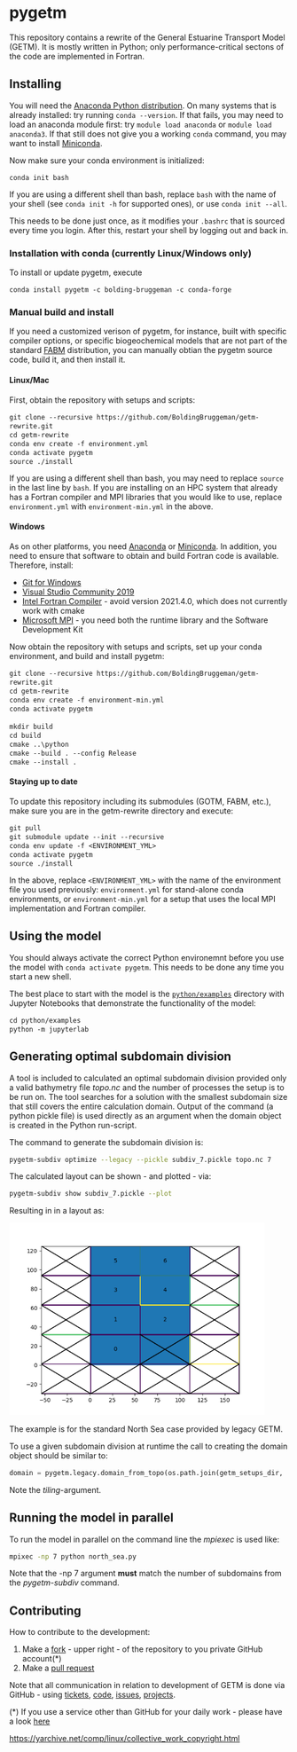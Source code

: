 # pygetm

This repository contains a rewrite of the General Estuarine Transport Model (GETM).
It is mostly written in Python; only performance-critical sectons of the code are implemented in Fortran.

## Installing

You will need the [Anaconda Python distribution](https://www.anaconda.com/products/individual). On many systems that is already installed: try running `conda --version`.
If that fails, you may need to load an anaconda module first: try `module load anaconda` or `module load anaconda3`. If that still does not give you a working `conda` command,
you may want to install [Miniconda](https://docs.conda.io/en/latest/miniconda.html).

Now make sure your conda environment is initialized:

```
conda init bash
```

If you are using a different shell than bash, replace `bash` with the name of your shell (see `conda init -h` for supported ones), or use
`conda init --all`.

This needs to be done just once, as it modifies your `.bashrc` that is sourced every time you login.
After this, restart your shell by logging out and back in.

### Installation with conda (currently Linux/Windows only)

To install or update pygetm, execute

```
conda install pygetm -c bolding-bruggeman -c conda-forge
```

### Manual build and install

If you need a customized verison of pygetm, for instance, built with specific compiler options, or specific biogeochemical models that are not part of the standard [FABM](https://fabm.net) distribution, you can manually obtian the pygetm source code, build it, and then install it.

#### Linux/Mac

First, obtain the repository with setups and scripts:

```
git clone --recursive https://github.com/BoldingBruggeman/getm-rewrite.git
cd getm-rewrite
conda env create -f environment.yml
conda activate pygetm
source ./install
```

If you are using a different shell than bash, you may need to replace `source` in the last line  by `bash`. If you are installing on an HPC system that already has a Fortran compiler and MPI libraries that you would like to use, replace `environment.yml` with `environment-min.yml` in the above.

#### Windows

As on other platforms, you need [Anaconda](https://www.anaconda.com/products/individual) or [Miniconda](https://docs.conda.io/en/latest/miniconda.html). In addition, you need to ensure that software to obtain and build Fortran code is available. Therefore, install:

* [Git for Windows](https://git-scm.com/download/win)
* [Visual Studio Community 2019](https://my.visualstudio.com/Downloads?q=visual%20studio%202019&wt.mc_id=o~msft~vscom~older-downloads)
* [Intel Fortran Compiler](https://www.intel.com/content/www/us/en/developer/articles/tool/oneapi-standalone-components.html#fortran) - avoid version 2021.4.0, which does not currently work with cmake
* [Microsoft MPI](https://www.microsoft.com/en-us/download/details.aspx?id=100593) - you need both the runtime library and the Software Development Kit

Now obtain the repository with setups and scripts, set up your conda environment, and build and install pygetm:

```
git clone --recursive https://github.com/BoldingBruggeman/getm-rewrite.git
cd getm-rewrite
conda env create -f environment-min.yml
conda activate pygetm

mkdir build
cd build
cmake ..\python
cmake --build . --config Release
cmake --install .
```

#### Staying up to date

To update this repository including its submodules (GOTM, FABM, etc.), make sure you are in the getm-rewrite directory and execute:

```
git pull
git submodule update --init --recursive
conda env update -f <ENVIRONMENT_YML>
conda activate pygetm
source ./install
```

In the above, replace `<ENVIRONMENT_YML>` with the name of the environment file you used previously: `environment.yml` for stand-alone conda environments, or `environment-min.yml` for a setup that uses the local MPI implementation and Fortran compiler.

## Using the model

You should always activate the correct Python environemnt before you use the model with `conda activate pygetm`.
This needs to be done any time you start a new shell.

The best place to start with the model is the [`python/examples`](https://github.com/BoldingBruggeman/getm-rewrite/tree/devel/python/examples) directory with Jupyter Notebooks that demonstrate the functionality of the model:

```
cd python/examples
python -m jupyterlab
```

## Generating optimal subdomain division

A tool is included to calculated an optimal subdomain division provided only a valid bathymetry file _topo.nc_ and the number of processes the setup is to be run on. The tool searches for a solution with the smallest subdomain size that still covers the entire calculation domain. Output of the command (a python pickle file) is used directly as an argument when the domain object is created in the Python run-script.

The command to generate the subdomain division is:
```bash
pygetm-subdiv optimize --legacy --pickle subdiv_7.pickle topo.nc 7
```
The calculated layout can be shown - and plotted - via:
```bash
pygetm-subdiv show subdiv_7.pickle --plot
```
Resulting in in a layout as:

<img src="./images/northsea_subdiv_7.png" alt="northsea_subdiv_7" style="zoom:72%;" />

The example is for the standard North Sea case provided by legacy GETM.

To use a given subdomain division at runtime the call to creating the domain object should be similar to:

```python
domain = pygetm.legacy.domain_from_topo(os.path.join(getm_setups_dir, 'NorthSea/Topo/NS6nm.v01.nc'), nlev=30, z0_const=0.001, tiling='subdiv.pickle')
```

Note the *tiling*-argument.

## Running the model in parallel
To run the model in parallel on the command line the _mpiexec_ is used like:
```bash
mpixec -np 7 python north_sea.py
```

Note that the -np 7 argument __must__ match the number of subdomains from the _pygetm-subdiv_ command.

## Contributing

How to contribute to the development:

  1. Make a [fork](https://github.com/BoldingBruggeman/getm-rewrite/projects/4) - upper right -  of the repository to you private GitHub account(\*) 
  2. Make a [pull request](https://docs.github.com/en/free-pro-team@latest/github/collaborating-with-issues-and-pull-requests/about-pull-requests)

Note that all communication in relation to development of GETM is done via GitHub - using [tickets](https://github.com/BoldingBruggeman/tickets/issues), [code](https://github.com/BoldingBruggeman/getm-rewrite), [issues](https://github.com/BoldingBruggeman/getm-rewrite/issues), [projects](https://github.com/BoldingBruggeman/getm-rewrite/projects).


(\*) If you use a service other than GitHub for your daily work - please have a look [here](https://stackoverflow.com/questions/37672694/can-i-submit-a-pull-request-from-gitlab-com-to-github)

https://yarchive.net/comp/linux/collective_work_copyright.html
